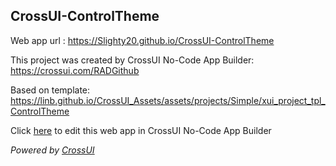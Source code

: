 ## CrossUI-ControlTheme
Web app url : https://Slighty20.github.io/CrossUI-ControlTheme

This project was created by CrossUI No-Code App Builder: https://crossui.com/RADGithub

Based on template: https://linb.github.io/CrossUI_Assets/assets/projects/Simple/xui_project_tpl_ControlTheme

Click [here](https://crossui.com/RADGithub/#!from=github&owner=Slighty20&repo=CrossUI-ControlTheme) to edit this web app in CrossUI No-Code App Builder

<i>Powered by [CrossUI](https://crossui.com)</i>
